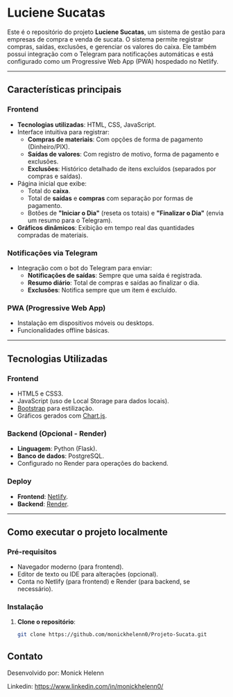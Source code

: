 # **Luciene Sucatas**

Este é o repositório do projeto **Luciene Sucatas**, um sistema de gestão para empresas de compra e venda de sucata. O sistema permite registrar compras, saídas, exclusões, e gerenciar os valores do caixa. Ele também possui integração com o Telegram para notificações automáticas e está configurado como um Progressive Web App (PWA) hospedado no Netlify.

---

## **Características principais**

### **Frontend**
- **Tecnologias utilizadas**: HTML, CSS, JavaScript.
- Interface intuitiva para registrar:
  - **Compras de materiais**: Com opções de forma de pagamento (Dinheiro/PIX).
  - **Saídas de valores**: Com registro de motivo, forma de pagamento e exclusões.
  - **Exclusões**: Histórico detalhado de itens excluídos (separados por compras e saídas).
- Página inicial que exibe:
  - Total do **caixa**.
  - Total de **saídas** e **compras** com separação por formas de pagamento.
  - Botões de **"Iniciar o Dia"** (reseta os totais) e **"Finalizar o Dia"** (envia um resumo para o Telegram).
- **Gráficos dinâmicos**: Exibição em tempo real das quantidades compradas de materiais.

### **Notificações via Telegram**
- Integração com o bot do Telegram para enviar:
  - **Notificações de saídas**: Sempre que uma saída é registrada.
  - **Resumo diário**: Total de compras e saídas ao finalizar o dia.
  - **Exclusões**: Notifica sempre que um item é excluído.

### **PWA (Progressive Web App)**
- Instalação em dispositivos móveis ou desktops.
- Funcionalidades offline básicas.

---

## **Tecnologias Utilizadas**
### **Frontend**
- HTML5 e CSS3.
- JavaScript (uso de Local Storage para dados locais).
- [Bootstrap](https://getbootstrap.com/) para estilização.
- Gráficos gerados com [Chart.js](https://www.chartjs.org/).

### **Backend (Opcional - Render)**
- **Linguagem**: Python (Flask).
- **Banco de dados**: PostgreSQL.
- Configurado no Render para operações do backend.

### **Deploy**
- **Frontend**: [Netlify](https://www.netlify.com/).
- **Backend**: [Render](https://render.com/).

---

## **Como executar o projeto localmente**

### **Pré-requisitos**
- Navegador moderno (para frontend).
- Editor de texto ou IDE para alterações (opcional).
- Conta no Netlify (para frontend) e Render (para backend, se necessário).

### **Instalação**
1. **Clone o repositório**:
   ```bash
   git clone https://github.com/monickhelenn0/Projeto-Sucata.git

##   Contato
Desenvolvido por: Monick Helenn

Linkedin: https://www.linkedin.com/in/monickhelenn0/
